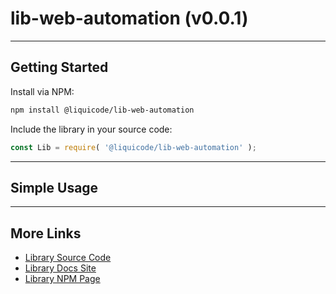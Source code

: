 
# lib-web-automation (v0.0.1)


---------------------------------------------------------------------


## Getting Started

Install via NPM:
```bash
npm install @liquicode/lib-web-automation
```

Include the library in your source code:
```javascript
const Lib = require( '@liquicode/lib-web-automation' );
```


---------------------------------------------------------------------


## Simple Usage


---------------------------------------------------------------------


## More Links

- [Library Source Code](https://github.com/liquicode/lib-web-automation)
- [Library Docs Site](http://lib-web-automation.liquicode.com)
- [Library NPM Page](https://www.npmjs.com/package/@liquicode/lib-web-automation)

